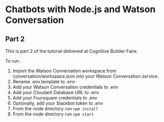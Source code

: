 # Chatbots with Node.js and Watson Conversation
## Part 2

This is part 2 of the tutorial delivered at Cognitive Builder Faire.

To run:

1. Import the Watson Conversation workspace from conversation/workspace.json into your Watson Conversation service.
2. Rename .env.template to .env
3. Add your Watson Conversation credentials to .env
4. Add your Cloudant Database URL to .env
5. Add your Foursquare credentials to .env
6. Optionally, add your Slackbot token to .env
7. From the node directory run `npm install`
8. From the node directory run `npm start`